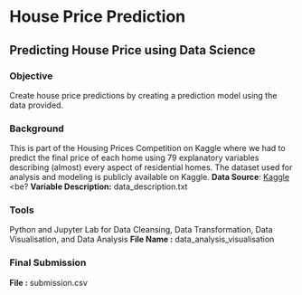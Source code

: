 # House Price Prediction
## Predicting House Price using Data Science
### Objective
Create house price predictions by creating a prediction model using the data provided. 
### Background
This is part of the Housing Prices Competition on Kaggle where we had to predict the final price of each home using 79 explanatory variables describing (almost) every aspect of residential homes. <be>
The dataset used for analysis and modeling is publicly available on Kaggle.
<b>Data Source</b>: [Kaggle](https://www.kaggle.com/competitions/home-data-for-ml-course/data) <be?
<b>Variable Description:</b> data_description.txt
### Tools
Python and Jupyter Lab for Data Cleansing, Data Transformation, Data Visualisation, and Data Analysis
<b>File Name :</b> data_analysis_visualisation
### Final Submission
<b>File :</b> submission.csv
